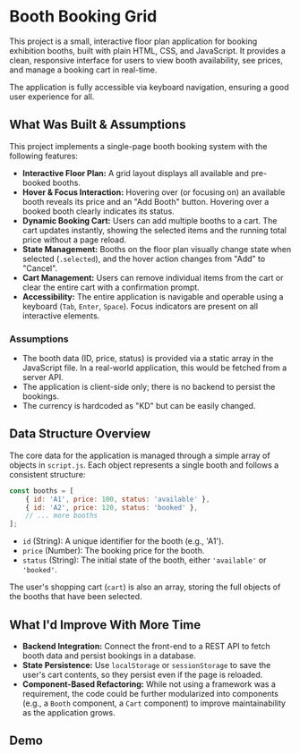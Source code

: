 # Booth Booking Grid

This project is a small, interactive floor plan application for booking exhibition booths, built with plain HTML, CSS, and JavaScript. It provides a clean, responsive interface for users to view booth availability, see prices, and manage a booking cart in real-time.

The application is fully accessible via keyboard navigation, ensuring a good user experience for all.

## What Was Built & Assumptions

This project implements a single-page booth booking system with the following features:

*   **Interactive Floor Plan:** A grid layout displays all available and pre-booked booths.
*   **Hover & Focus Interaction:** Hovering over (or focusing on) an available booth reveals its price and an "Add Booth" button. Hovering over a booked booth clearly indicates its status.
*   **Dynamic Booking Cart:** Users can add multiple booths to a cart. The cart updates instantly, showing the selected items and the running total price without a page reload.
*   **State Management:** Booths on the floor plan visually change state when selected (`.selected`), and the hover action changes from "Add" to "Cancel".
*   **Cart Management:** Users can remove individual items from the cart or clear the entire cart with a confirmation prompt.
*   **Accessibility:** The entire application is navigable and operable using a keyboard (`Tab`, `Enter`, `Space`). Focus indicators are present on all interactive elements.

### Assumptions

*   The booth data (ID, price, status) is provided via a static array in the JavaScript file. In a real-world application, this would be fetched from a server API.
*   The application is client-side only; there is no backend to persist the bookings.
*   The currency is hardcoded as "KD" but can be easily changed.

## Data Structure Overview

The core data for the application is managed through a simple array of objects in `script.js`. Each object represents a single booth and follows a consistent structure:

```javascript
const booths = [
    { id: 'A1', price: 100, status: 'available' },
    { id: 'A2', price: 120, status: 'booked' },
    // ... more booths
];
```

*   `id` (String): A unique identifier for the booth (e.g., 'A1').
*   `price` (Number): The booking price for the booth.
*   `status` (String): The initial state of the booth, either `'available'` or `'booked'`.

The user's shopping cart (`cart`) is also an array, storing the full objects of the booths that have been selected.

## What I'd Improve With More Time

*   **Backend Integration:** Connect the front-end to a REST API to fetch booth data and persist bookings in a database.
*   **State Persistence:** Use `localStorage` or `sessionStorage` to save the user's cart contents, so they persist even if the page is reloaded.
*   **Component-Based Refactoring:** While not using a framework was a requirement, the code could be further modularized into components (e.g., a `Booth` component, a `Cart` component) to improve maintainability as the application grows.

## Demo

